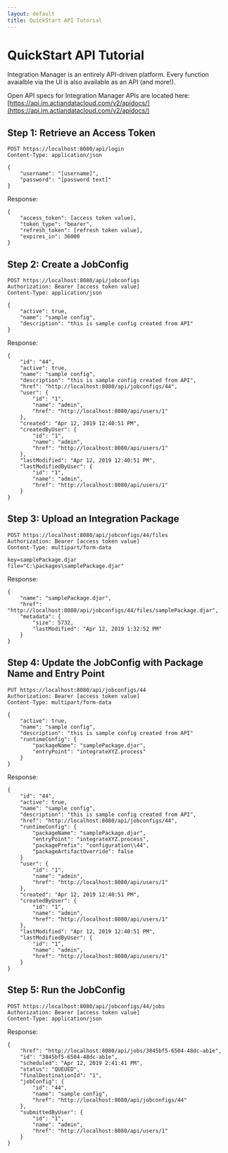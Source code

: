 ```yaml
---
layout: default
title: QuickStart API Tutorial
---
```

# QuickStart API Tutorial

Integration Manager is an entirely API-driven platform. Every function avaialble via the UI is also available as an API (and more!).

Open API specs for Integration Manager APIs are located here: [https://api.im.actiandatacloud.com/v2/apidocs/](https://api.im.actiandatacloud.com/v2/apidocs/)

## Step 1: Retrieve an Access Token
```
POST https://localhost:8080/api/login
Content-Type: application/json

{
    "username": "[username]",
    "password": "[password text]"
}
```
Response:
```
{
    "access_token": [access token value],
    "token_type": "bearer",
    "refresh_token": [refresh token value],
    "expires_in": 36000
}
```

## Step 2: Create a JobConfig
```
POST https://localhost:8080/api/jobconfigs
Authorization: Bearer [access token value]
Content-Type: application/json

{
    "active": true,
    "name": "sample config",
    "description": "this is sample config created from API"
}
```
Response:
```
{
    "id": "44",
    "active": true,
    "name": "sample config",
    "description": "this is sample config created from API",
    "href": "http://localhost:8080/api/jobconfigs/44",
    "user": {
        "id": "1",
        "name": "admin",
        "href": "http://localhost:8080/api/users/1"
    },
    "created": "Apr 12, 2019 12:40:51 PM",
    "createdByUser": {
        "id": "1",
        "name": "admin",
        "href": "http://localhost:8080/api/users/1"
    },
    "lastModified": "Apr 12, 2019 12:40:51 PM",
    "lastModifiedByUser": {
        "id": "1",
        "name": "admin",
        "href": "http://localhost:8080/api/users/1"
    }
}
```

## Step 3: Upload an Integration Package
```
POST https://localhost:8080/api/jobconfigs/44/files
Authorization: Bearer [access token value]
Content-Type: multipart/form-data

key=samplePackage.djar
file="C:\packages\samplePackage.djar"
```
Response:
```
{
    "name": "samplePackage.djar",
    "href": "http://localhost:8080/api/jobconfigs/44/files/samplePackage.djar",
    "metadata": {
        "size": 5732,
        "lastModified": "Apr 12, 2019 1:32:52 PM"
    }
}
```

## Step 4: Update the JobConfig with Package Name and Entry Point
```
PUT https://localhost:8080/api/jobconfigs/44
Authorization: Bearer [access token value]
Content-Type: multipart/form-data

{
    "active": true,
    "name": "sample config",
    "description": "this is sample config created from API"
	"runtimeConfig": {
		"packageName": "samplePackage.djar",
		"entryPoint": "integrateXYZ.process"
	}
}
```
Response:
```
{
    "id": "44",
    "active": true,
    "name": "sample config",
    "description": "this is sample config created from API",
    "href": "http://localhost:8080/api/jobconfigs/44",
	"runtimeConfig": {
		"packageName": "samplePackage.djar",
		"entryPoint": "integrateXYZ.process",
        "packagePrefix": "configuration\\44",
        "packageArtifactOverride": false
	}
    "user": {
        "id": "1",
        "name": "admin",
        "href": "http://localhost:8080/api/users/1"
    },
    "created": "Apr 12, 2019 12:40:51 PM",
    "createdByUser": {
        "id": "1",
        "name": "admin",
        "href": "http://localhost:8080/api/users/1"
    },
    "lastModified": "Apr 12, 2019 12:40:51 PM",
    "lastModifiedByUser": {
        "id": "1",
        "name": "admin",
        "href": "http://localhost:8080/api/users/1"
    }
}
```

## Step 5: Run the JobConfig
```
POST https://localhost:8080/api/jobconfigs/44/jobs
Authorization: Bearer [access token value]
Content-Type: application/json
```
Response:
```
{
    "href": "http://localhost:8080/api/jobs/3845bf5-6504-48dc-ab1e",
    "id": "3845bf5-6504-48dc-ab1e",
    "scheduled": "Apr 12, 2019 2:41:41 PM",
    "status": "QUEUED",
    "finalDestinationId": "1",
    "jobConfig": {
        "id": "44",
        "name": "sample config",
        "href": "http://localhost:8080/api/jobconfigs/44"
    },
    "submittedByUser": {
        "id": "1",
        "name": "admin",
        "href": "http://localhost:8080/api/users/1"
    }
}  
```